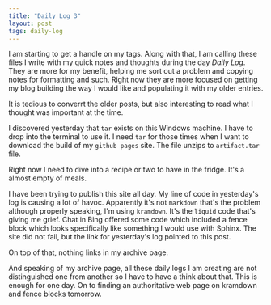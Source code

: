 ```yaml
---
title: "Daily Log 3"
layout: post
tags: daily-log
---
```


I am starting to get a handle on my tags. Along with that, I am calling these files I write with my quick notes and thoughts during the day *Daily Log*. They are more for my benefit, helping me sort out a problem and copying notes for formatting and such. Right now they are more focused on getting my blog building the way I would like and populating it with my older entries. 
	
It is tedious to converrt the older posts, but also interesting to read what I thought was important at the time.

I discovered yesterday that `tar` exists on this Windows machine. I have to drop into the terminal to use it. I need `tar` for those times when I want to download the build of my `github pages` site. The file unzips to `artifact.tar` file. 

Right now I need to dive into a recipe or two to have in the fridge. It's a almost empty of meals.

I have been trying to publish this site all day. My line of code in yesterday's log is causing a lot of havoc. Apparently it's not `markdown` that's the problem although properly speaking, I'm using `kramdown`. It's the `liquid` code that's giving me grief. Chat in Bing offered some code which included a fence block which looks specifically like something I would use with Sphinx. The site did not fail, but the link for yesterday's log pointed to this post.

On top of that, nothing links in my archive page.

And speaking of my archive page, all these daily logs I am creating are not distinguished one from another so I have to have a think about that.  This is enough for one day. On to finding an authoritative web page on kramdown and fence blocks tomorrow.